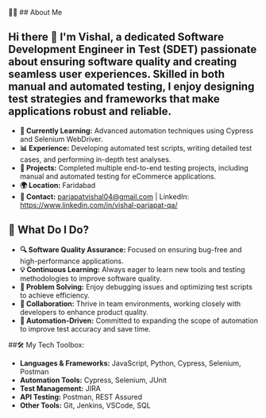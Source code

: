 👩‍💻 ## About Me

## Hi there 👋 I'm Vishal, a dedicated Software Development Engineer in Test (SDET) passionate about ensuring software quality and creating seamless user experiences. Skilled in both manual and automated testing, I enjoy designing test strategies and frameworks that make applications robust and reliable.

- **🌱 Currently Learning:** Advanced automation techniques using Cypress and Selenium WebDriver.
- **📊 Experience:** Developing automated test scripts, writing detailed test cases, and performing in-depth test analyses.
- **💼 Projects:** Completed multiple end-to-end testing projects, including manual and automated testing for eCommerce applications.
- **🌍 Location:** Faridabad
- **📧 Contact:** parjapatvishal04@gmail.com | LinkedIn: https://www.linkedin.com/in/vishal-parjapat-qa/


## 🚀 What Do I Do?

- **🔍 Software Quality Assurance:** Focused on ensuring bug-free and high-performance applications.
- **💡 Continuous Learning:** Always eager to learn new tools and testing methodologies to improve software quality.
- **🧩 Problem Solving:** Enjoy debugging issues and optimizing test scripts to achieve efficiency.
- **🤝 Collaboration:** Thrive in team environments, working closely with developers to enhance product quality.
- **🎯 Automation-Driven:** Committed to expanding the scope of automation to improve test accuracy and save time.

##🛠️ My Tech Toolbox:


- **Languages & Frameworks:** JavaScript, Python, Cypress, Selenium, Postman
- **Automation Tools:** Cypress, Selenium, JUnit
- **Test Management:** JIRA
- **API Testing:** Postman, REST Assured
- **Other Tools:** Git, Jenkins, VSCode, SQL 



<!--
**VishalParjapat01/VishalParjapat01** is a ✨ _special_ ✨ repository because its `README.md` (this file) appears on your GitHub profile.

Here are some ideas to get you started:

- 🔭 I’m currently working on ...
- 🌱 I’m currently learning ...
- 👯 I’m looking to collaborate on ...
- 🤔 I’m looking for help with ...
- 💬 Ask me about ...
- 📫 How to reach me: ...
- 😄 Pronouns: ...
- ⚡ Fun fact: ...
-->
